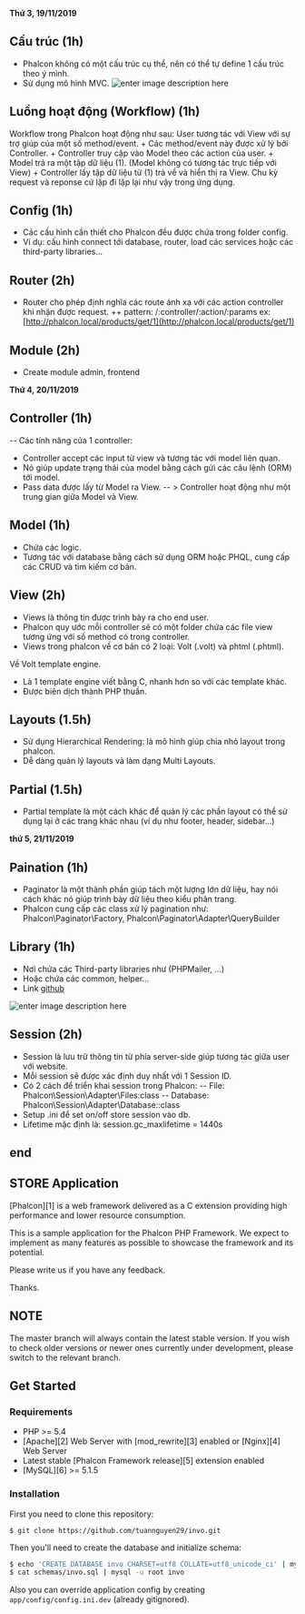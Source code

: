 **Thứ 3, 19/11/2019**
## Cấu trúc (1h)
+ Phalcon không có một cấu trúc cụ thể, nên có thể tự define 1 cấu trúc theo ý mình.
+ Sử dụng mô hình MVC.
![enter image description here](https://i.ytimg.com/vi/9QjEhh0zGjg/maxresdefault.jpg)


## Luồng hoạt động (Workflow) (1h)
Workflow trong Phalcon hoạt động như sau:
User tương tác với View với sự trợ giúp của một số method/event.
    + Các method/event này được xử lý bởi Controller.
    + Controller truy cập vào Model theo các action của user.
    + Model trả ra một tập dữ liệu (1). (Model không có tương tác trực tiếp với View)
    + Controller lấy tập dữ liệu từ (1) trả về và hiển thị ra View.
Chu kỳ request và reponse cứ lặp đi lặp lại như vậy trong ứng dụng.


## Config (1h)
+ Các cấu hình cần thiết cho Phalcon đều được chứa trong folder config.
+ Ví dụ: cấu hình connect tới database, router, load các services hoặc các third-party libraries...

## Router (2h)
+ Router cho phép định nghĩa các route ánh xạ với các action controller khi nhận được request.
++ pattern: /:controller/:action/:params
ex: [http://phalcon.local/products/get/1](http://phalcon.local/products/get/1)

## Module (2h)
+ Create module admin, frontend

**Thứ 4, 20/11/2019**

## Controller (1h)
-- Các tính năng của 1 controller:
+ Controller accept các input từ view và tương tác với model liên quan.
+ Nó giúp update trạng thái của model bằng cách gửi các câu lệnh (ORM) tới model.
+ Pass data được lấy từ Model ra View.
-- > Controller hoạt động như một trung gian giữa Model và View.

## Model (1h)
+ Chứa các logic.
+ Tương tác với database bằng cách sử dụng ORM hoặc PHQL, cung cấp các CRUD và tìm kiếm cơ bản.

## View (2h)
+ Views là thông tin được trình bày ra cho end user.
+ Phalcon quy ước mỗi controller sẽ có một folder chứa các file view tương ứng với số method có trong controller.
+ Views trong phalcon về cơ bản có 2 loại: Volt (.volt) và phtml (.phtml).

Về Volt template engine.
+ Là 1 template engine viết bằng C, nhanh hơn so với các template khác.
+ Được biên dịch thành PHP thuần.

## Layouts (1.5h)
+ Sử dụng Hierarchical Rendering: là mô hình giúp chia nhỏ layout trong phalcon.
+ Dễ dàng quản lý layouts và làm dạng Multi Layouts.


## Partial (1.5h)
+ Partial template là một cách khác để quản lý các phần layout có thể sử dụng lại ở các trang khác nhau (ví dụ như footer, header, sidebar...)


**thứ 5, 21/11/2019**
## Paination (1h)
+ Paginator là một thành phần giúp tách một lượng lớn dữ liệu,
hay nói cách khác nó giúp trình bày dữ liệu theo kiểu phân trang.
+ Phalcon cung cấp các class xử lý pagination như:
    Phalcon\Paginator\Factory,
    Phalcon\Paginator\Adapter\QueryBuilder

## Library (1h)
+ Nơi chứa các Third-party libraries như (PHPMailer, ...)
+ Hoặc chứa các common, helper...
+ Link [github](https://github.com/tuannguyen29/incubator/tree/master/Library/Phalcon)

![enter image description here](https://live.staticflickr.com/65535/49098491213_77400968be_b.jpg)

## Session (2h)
+ Session là lưu trữ thông tin từ phía server-side giúp tương tác giữa user với website.
+ Mỗi session sẽ được xác định duy nhất với 1 Session ID.
+ Có 2 cách để triển khai session trong Phalcon:
    -- File: Phalcon\Session\Adapter\Files:class
    -- Database: Phalcon\Session\Adapter\Database::class
+ Setup .ini để set on/off store session vào db.
+ Lifetime mặc định là: session.gc_maxlifetime = 1440s

## end

## STORE Application

[Phalcon][1] is a web framework delivered as a C extension providing high
performance and lower resource consumption.

This is a sample application for the Phalcon PHP Framework. We expect to
implement as many features as possible to showcase the framework and its
potential.

Please write us if you have any feedback.

Thanks.

## NOTE

The master branch will always contain the latest stable version. If you wish
to check older versions or newer ones currently under development, please
switch to the relevant branch.

## Get Started

### Requirements

* PHP >= 5.4
* [Apache][2] Web Server with [mod_rewrite][3] enabled or [Nginx][4] Web Server
* Latest stable [Phalcon Framework release][5] extension enabled
* [MySQL][6] >= 5.1.5

### Installation

First you need to clone this repository:

```
$ git clone https://github.com/tuannguyen29/invo.git
```

Then you'll need to create the database and initialize schema:

```sh
$ echo 'CREATE DATABASE invo CHARSET=utf8 COLLATE=utf8_unicode_ci' | mysql -u root
$ cat schemas/invo.sql | mysql -u root invo
```

Also you can override application config by creating `app/config/config.ini.dev` (already gitignored).
